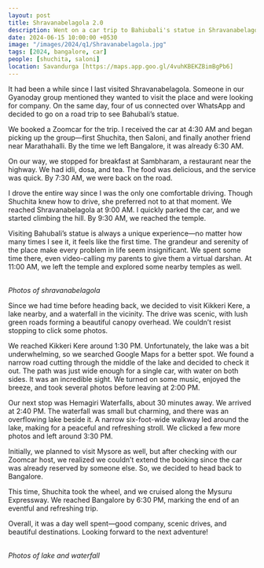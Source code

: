 ```yaml
---
layout: post
title: Shravanabelagola 2.0
description: Went on a car trip to Bahiubali's statue in Shravanabelagola. The statue is 57 feet tall and is carved out of a single block of granite.
date: 2024-06-15 10:00:00 +0530
image: "/images/2024/q1/Shravanabelagola.jpg"
tags: [2024, bangalore, car]
people: [shuchita, saloni]
location: Savandurga [https://maps.app.goo.gl/4vuhKBEKZBimBgPb6]
---
```

It had been a while since I last visited Shravanabelagola. Someone in our Gyanoday group mentioned they wanted to visit the place and were looking for company. On the same day, four of us connected over WhatsApp and decided to go on a road trip to see Bahubali’s statue.

We booked a Zoomcar for the trip. I received the car at 4:30 AM and began picking up the group—first Shuchita, then Saloni, and finally another friend near Marathahalli. By the time we left Bangalore, it was already 6:30 AM.


On our way, we stopped for breakfast at Sambharam, a restaurant near the highway. We had idli, dosa, and tea. The food was delicious, and the service was quick. By 7:30 AM, we were back on the road.


I drove the entire way since I was the only one comfortable driving. Though Shuchita knew how to drive, she preferred not to at that moment. We reached Shravanabelagola at 9:00 AM. I quickly parked the car, and we started climbing the hill. By 9:30 AM, we reached the temple.

Visiting Bahubali’s statue is always a unique experience—no matter how many times I see it, it feels like the first time. The grandeur and serenity of the place make every problem in life seem insignificant. We spent some time there, even video-calling my parents to give them a virtual darshan. At 11:00 AM, we left the temple and explored some nearby temples as well.


<div class="gallery-box">
  <div class="gallery">
    <img src="/images/2024/q1/IMG_20240615_101555.jpg" loading="lazy" alt="">
    <img src="/images/2024/q1/IMG_20240615_084946.jpg" loading="lazy" alt="">
    <img src="/images/2024/q1/IMG_20240615_105927.jpg" loading="lazy" alt="">
  </div>
  <em>Photos of shravanabelagola</em>
</div>

Since we had time before heading back, we decided to visit Kikkeri Kere, a lake nearby, and a waterfall in the vicinity. The drive was scenic, with lush green roads forming a beautiful canopy overhead. We couldn’t resist stopping to click some photos.

We reached Kikkeri Kere around 1:30 PM. Unfortunately, the lake was a bit underwhelming, so we searched Google Maps for a better spot. We found a narrow road cutting through the middle of the lake and decided to check it out. The path was just wide enough for a single car, with water on both sides. It was an incredible sight. We turned on some music, enjoyed the breeze, and took several photos before leaving at 2:00 PM.

Our next stop was Hemagiri Waterfalls, about 30 minutes away. We arrived at 2:40 PM. The waterfall was small but charming, and there was an overflowing lake beside it. A narrow six-foot-wide walkway led around the lake, making for a peaceful and refreshing stroll. We clicked a few more photos and left around 3:30 PM.


Initially, we planned to visit Mysore as well, but after checking with our Zoomcar host, we realized we couldn’t extend the booking since the car was already reserved by someone else. So, we decided to head back to Bangalore.

This time, Shuchita took the wheel, and we cruised along the Mysuru Expressway. We reached Bangalore by 6:30 PM, marking the end of an eventful and refreshing trip.

Overall, it was a day well spent—good company, scenic drives, and beautiful destinations. Looking forward to the next adventure!

<div class="gallery-box">
  <div class="gallery">
    <img src="/images/2024/q1/IMG_20240615_131601~2.jpg" loading="lazy" alt="">
    <img src="/images/2024/q1/IMG_20240615_145157.jpg" loading="lazy" alt="">
    <img src="/images/2024/q1/IMG20240615144107.jpg" loading="lazy" alt="">
  </div>
  <em>Photos of lake and waterfall</em>
</div>



